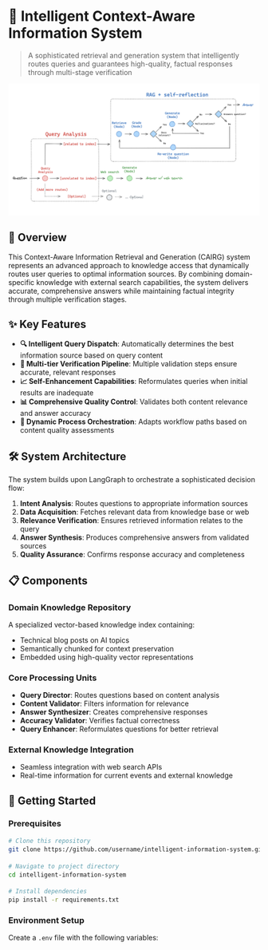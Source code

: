 # 🧠 Intelligent Context-Aware Information System

> A sophisticated retrieval and generation system that intelligently routes queries and guarantees high-quality, factual responses through multi-stage verification

![System Architecture](https://github.com/subrata-samanta/Adaptive-RAG/blob/058d270ce58d0f96f190c9f490b0082ad9404057/system_architecture.png)

## 🌟 Overview

This Context-Aware Information Retrieval and Generation (CAIRG) system represents an advanced approach to knowledge access that dynamically routes user queries to optimal information sources. By combining domain-specific knowledge with external search capabilities, the system delivers accurate, comprehensive answers while maintaining factual integrity through multiple verification stages.

## ✨ Key Features

- **🔍 Intelligent Query Dispatch**: Automatically determines the best information source based on query content
- **🔄 Multi-tier Verification Pipeline**: Multiple validation steps ensure accurate, relevant responses
- **📈 Self-Enhancement Capabilities**: Reformulates queries when initial results are inadequate
- **📊 Comprehensive Quality Control**: Validates both content relevance and answer accuracy
- **🔀 Dynamic Process Orchestration**: Adapts workflow paths based on content quality assessments

## 🛠️ System Architecture

The system builds upon LangGraph to orchestrate a sophisticated decision flow:

1. **Intent Analysis**: Routes questions to appropriate information sources
2. **Data Acquisition**: Fetches relevant data from knowledge base or web
3. **Relevance Verification**: Ensures retrieved information relates to the query
4. **Answer Synthesis**: Produces comprehensive answers from validated sources
5. **Quality Assurance**: Confirms response accuracy and completeness

## 📋 Components

### Domain Knowledge Repository

A specialized vector-based knowledge index containing:
- Technical blog posts on AI topics
- Semantically chunked for context preservation
- Embedded using high-quality vector representations

### Core Processing Units

- **Query Director**: Routes questions based on content analysis
- **Content Validator**: Filters information for relevance
- **Answer Synthesizer**: Creates comprehensive responses
- **Accuracy Validator**: Verifies factual correctness
- **Query Enhancer**: Reformulates questions for better retrieval

### External Knowledge Integration

- Seamless integration with web search APIs
- Real-time information for current events and external knowledge

## 🚀 Getting Started

### Prerequisites

```bash
# Clone this repository
git clone https://github.com/username/intelligent-information-system.git

# Navigate to project directory
cd intelligent-information-system

# Install dependencies
pip install -r requirements.txt
```

### Environment Setup

Create a `.env` file with the following variables:

